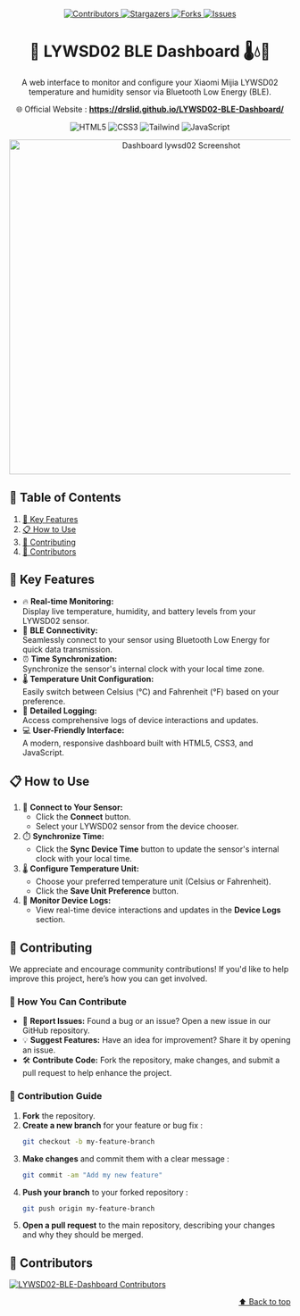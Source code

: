 
<a name="top"></a>

<p align="center">
    <a href="https://github.com/drslid/LYWSD02-BLE-Dashboard/graphs/contributors">
        <img src="https://img.shields.io/github/contributors/drslid/LYWSD02-BLE-Dashboard.svg?style=for-the-badge" alt="Contributors">
    </a>
    <a href="https://github.com/drslid/LYWSD02-BLE-Dashboard/stargazers">
        <img src="https://img.shields.io/github/stars/drslid/LYWSD02-BLE-Dashboard.svg?style=for-the-badge" alt="Stargazers">
    </a>
    <a href="https://github.com/drslid/LYWSD02-BLE-Dashboard/network/members">
        <img src="https://img.shields.io/github/forks/drslid/LYWSD02-BLE-Dashboard.svg?style=for-the-badge" alt="Forks">
    </a>
    <a href="https://github.com/drslid/LYWSD02-BLE-Dashboard/issues">
        <img src="https://img.shields.io/github/issues/drslid/LYWSD02-BLE-Dashboard.svg?style=for-the-badge" alt="Issues">
    </a>
</p>

<h1 align="center"> 📡 LYWSD02 BLE Dashboard 🌡️💧🔋 </h1>

<p align="center">
  A web interface to monitor and configure your Xiaomi Mijia LYWSD02 temperature and humidity sensor via Bluetooth Low Energy (BLE).
</p>

<p align="center">
  🌐 Official Website : <a target="_blank" href="https://drslid.github.io/LYWSD02-BLE-Dashboard/"><strong> https://drslid.github.io/LYWSD02-BLE-Dashboard/</strong> </a>
</p>

<p align="center">
  <img src="https://img.shields.io/badge/HTML5-E34F26?style=for-the-badge&logo=html5&logoColor=white" alt="HTML5">
  <img src="https://img.shields.io/badge/CSS3-1572B6?style=for-the-badge&logo=css3&logoColor=white" alt="CSS3">
  <img src="https://img.shields.io/badge/Tailwind%20CSS-38B2AC?style=for-the-badge&logo=tailwind-css&logoColor=white" alt="Tailwind">
  <img src="https://img.shields.io/badge/JavaScript-F7DF1E?style=for-the-badge&logo=javascript&logoColor=black" alt="JavaScript">
</p>

<p align="center">
  <img src="https://drslid.github.io/LYWSD02-BLE-Dashboard/img/dashboard_lywsd02.jpg" alt="Dashboard lywsd02 Screenshot" width="600">
</p>

## 📖 Table of Contents  
1. [🚀 Key Features](#key-features)
2. [📋 How to Use](#how-to-use)
3. [🤝 Contributing](#contributing)
4. [👥 Contributors](#contributors)


## 🚀 **Key Features**

- 🔥 **Real-time Monitoring:**  
  Display live temperature, humidity, and battery levels from your LYWSD02 sensor.
- 📡 **BLE Connectivity:**  
  Seamlessly connect to your sensor using Bluetooth Low Energy for quick data transmission.
- ⏰ **Time Synchronization:**  
  Synchronize the sensor's internal clock with your local time zone.
- 🌡️ **Temperature Unit Configuration:**  
  Easily switch between Celsius (°C) and Fahrenheit (°F) based on your preference.
- 📝 **Detailed Logging:**  
  Access comprehensive logs of device interactions and updates.
- 💻 **User-Friendly Interface:**  
  A modern, responsive dashboard built with HTML5, CSS3, and JavaScript.

## 📋 **How to Use**

1. 🔌 **Connect to Your Sensor:**
   - Click the **Connect** button.
   - Select your LYWSD02 sensor from the device chooser.
2. ⏱️ **Synchronize Time:**
   - Click the **Sync Device Time** button to update the sensor's internal clock with your local time.
3. 🌡️ **Configure Temperature Unit:**
   - Choose your preferred temperature unit (Celsius or Fahrenheit).
   - Click the **Save Unit Preference** button.
4. 📜 **Monitor Device Logs:**
   - View real-time device interactions and updates in the **Device Logs** section.


## 🤝 Contributing

We appreciate and encourage community contributions! If you'd like to help improve this project, here’s how you can get involved.

### 🚀 How You Can Contribute

- 🐛 **Report Issues:** Found a bug or an issue? Open a new issue in our GitHub repository.  
- 💡 **Suggest Features:** Have an idea for improvement? Share it by opening an issue.  
- 🛠️ **Contribute Code:** Fork the repository, make changes, and submit a pull request to help enhance the project.  

### 📌 Contribution Guide

1. **Fork** the repository.  
2. **Create a new branch** for your feature or bug fix :  
   ```bash
   git checkout -b my-feature-branch
   ```
2. **Make changes** and commit them with a clear message :  
   ```bash
   git commit -am "Add my new feature"
   ```
2. **Push your branch** to your forked repository :  
   ```bash
   git push origin my-feature-branch
   ```
5. **Open a pull request** to the main repository, describing your changes and why they should be merged.

## 👥 **Contributors**

<a href="https://github.com/drslid/LYWSD02-BLE-Dashboard/graphs/contributors">
  <img src="https://contrib.rocks/image?repo=drslid/LYWSD02-BLE-Dashboard" alt="LYWSD02-BLE-Dashboard Contributors"/>
</a>

<p align="right"><a href="#top">⬆️ Back to top</a></p>


